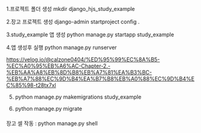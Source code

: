 1.프로젝트 폴더 생성
mkdir django_hjs_study_example

2.장고 프로젝트 생성
django-admin startproject config .

3.study_example 앱 생성
python manage.py startapp study_example

4.앱 생성후 실행
python manage.py runserver

https://velog.io/@calzone0404/%ED%95%99%EC%8A%B5-%EC%A0%95%EB%A6%AC-Chapter-2.-%EB%AA%A8%EB%8D%B8%EB%A7%81%EA%B3%BC-%EB%A7%88%EC%9D%B4%EA%B7%B8%EB%A0%88%EC%9D%B4%EC%85%98-t28tx7xl

5. python manage.py makemigrations study_example

6. python manage.py migrate

####
장고 셀 작동 : python manage.py shell